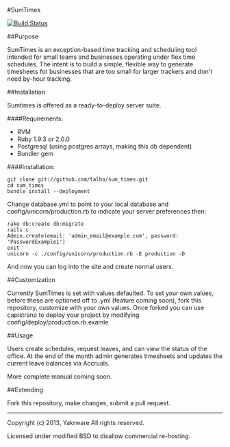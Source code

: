 #SumTimes

[![Build Status](https://travis-ci.org/Yakrware/sum_times.png)](https://travis-ci.org/Yakrware/sum_times)

##Purpose

SumTimes is an exception-based time tracking and scheduling tool intended for small teams and businesses operating under
flex time schedules. The intent is to build a simple, flexible way to generate timesheets for businesses that are too
small for larger trackers and don't need by-hour tracking.

##Installation

Sumtimes is offered as a ready-to-deploy server suite.

####Requirements:
* RVM
* Ruby 1.9.3 or 2.0.0
* Postgresql (using postgres arrays, making this db dependent)
* Bundler gem

####Installation:

    git clone git://github.com/talho/sum_times.git
    cd sum_times
    bundle install --deployment

Change database.yml to point to your local database and config/unicorn/production.rb to indicate your server preferences then:

    rake db:create db:migrate
    rails c
    Admin.create(email: 'admin_email@example.com', password: 'PasswordExample1')
    exit
    unicorn -c ./config/unicorn/production.rb -E production -D

And now you can log into the site and create normal users.

##Customization

Currently SumTimes is set with values defaulted. To set your own values, before these are optioned off to .yml (feature coming soon),
fork this repository, customize with your own values. Once forked you can use capistrano to deploy your project by modifying config/deploy/production.rb.examle

##Usage

Users create schedules, request leaves, and can view the status of the office. At the end of the month admin generates timesheets and
updates the current leave balances via Accruals.

More complete manual coming soon.

##Extending

Fork this repository, make changes, submit a pull request.

---

Copyright (c) 2013, Yakrware
All rights reserved.

Licensed under modified BSD to disallow commercial re-hosting.
